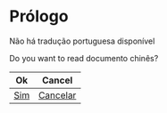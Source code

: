 # Prólogo

Não há tradução portuguesa disponível

Do you want to read documento chinês?

| Ok                                          | Cancel                                           |
| ------------------------------------------- | ------------------------------------------------ |
| [Sim](https://doc.tmoe.me/zh/prologue.html) | [Cancelar](https://doc.tmoe.me/en/prologue.html) |
